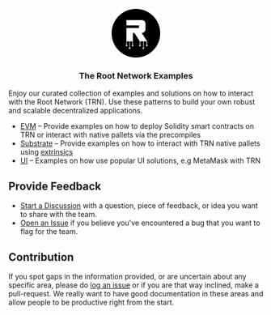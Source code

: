 <p align="center">
    <img src="./.github/logo.png" height="96">
    <h3 align="center">The Root Network Examples</h3>
</p>

Enjoy our curated collection of examples and solutions on how to interact with the Root Network (TRN). Use these patterns to build your own robust and scalable decentralized applications.

- [EVM](/examples/evm) – Provide examples on how to deploy Solidity smart contracts on TRN or interact with native pallets via the precompiles
- [Substrate](/examples/substrate) – Provide examples on how to interact with TRN native pallets using [extrinsics](https://docs.substrate.io/learn/transaction-types/)
- [UI](/examples/ui) – Examples on how use popular UI solutions, e.g MetaMask with TRN

## Provide Feedback

- [Start a Discussion](https://github.com/futureversecom/trn-examples/discussions) with a question, piece of feedback, or idea you want to share with the team.
- [Open an Issue](https://github.com/futureversecom/trn-examples/issues) if you believe you've encountered a bug that you want to flag for the team.

## Contribution

If you spot gaps in the information provided, or are uncertain about any specific area, please do [log an issue](https://github.com/futureversecom/trn-examples/issues) or if you are that way inclined, make a pull-request. We really want to have good documentation in these areas and allow people to be productive right from the start.
